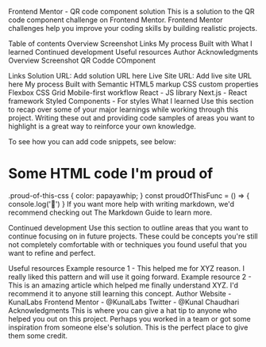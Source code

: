 Frontend Mentor - QR code component solution
This is a solution to the QR code component challenge on Frontend Mentor. Frontend Mentor challenges help you improve your coding skills by building realistic projects.

Table of contents
Overview
Screenshot
Links
My process
Built with
What I learned
Continued development
Useful resources
Author
Acknowledgments
Overview
Screenshot
QR Codde COmponent

Links
Solution URL: Add solution URL here
Live Site URL: Add live site URL here
My process
Built with
Semantic HTML5 markup
CSS custom properties
Flexbox
CSS Grid
Mobile-first workflow
React - JS library
Next.js - React framework
Styled Components - For styles
What I learned
Use this section to recap over some of your major learnings while working through this project. Writing these out and providing code samples of areas you want to highlight is a great way to reinforce your own knowledge.

To see how you can add code snippets, see below:

<h1>Some HTML code I'm proud of</h1>
.proud-of-this-css {
  color: papayawhip;
}
const proudOfThisFunc = () => {
  console.log('🎉')
}
If you want more help with writing markdown, we'd recommend checking out The Markdown Guide to learn more.

Continued development
Use this section to outline areas that you want to continue focusing on in future projects. These could be concepts you're still not completely comfortable with or techniques you found useful that you want to refine and perfect.

Useful resources
Example resource 1 - This helped me for XYZ reason. I really liked this pattern and will use it going forward.
Example resource 2 - This is an amazing article which helped me finally understand XYZ. I'd recommend it to anyone still learning this concept.
Author
Website - KunalLabs
Frontend Mentor - @KunalLabs
Twitter - @Kunal Chaudhari
Acknowledgments
This is where you can give a hat tip to anyone who helped you out on this project. Perhaps you worked in a team or got some inspiration from someone else's solution. This is the perfect place to give them some credit.
